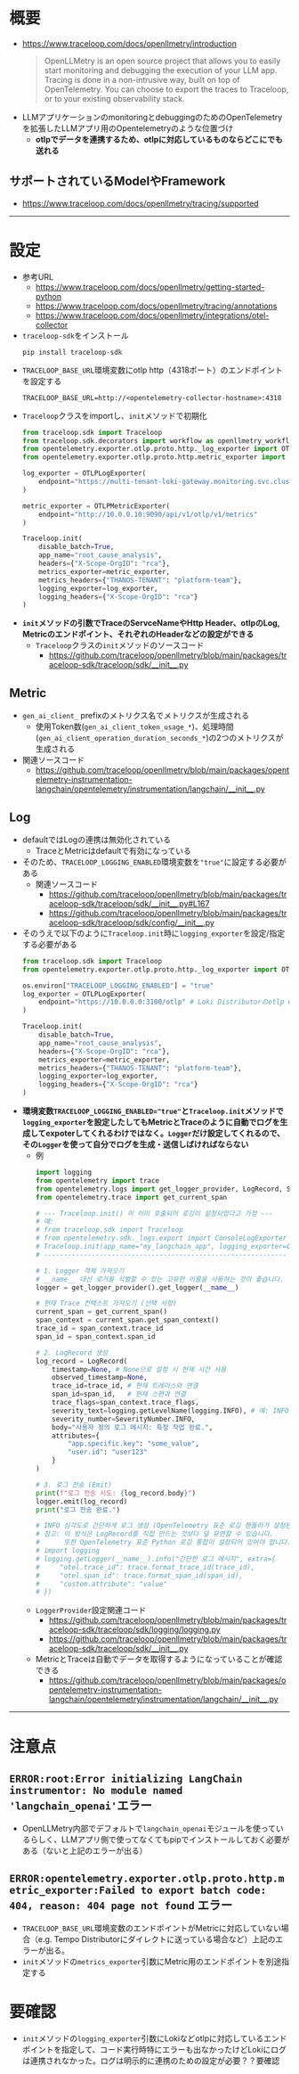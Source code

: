 # 概要
- https://www.traceloop.com/docs/openllmetry/introduction
  > OpenLLMetry is an open source project that allows you to easily start monitoring and debugging the execution of your LLM app. Tracing is done in a non-intrusive way, built on top of OpenTelemetry. You can choose to export the traces to Traceloop, or to your existing observability stack.
- LLMアプリケーションのmonitoringとdebuggingのためのOpenTelemetryを拡張したLLMアプリ用のOpentelemetryのような位置づけ
  - **otlpでデータを連携するため、otlpに対応しているものならどこにでも送れる**

## サポートされているModelやFramework
- https://www.traceloop.com/docs/openllmetry/tracing/supported

---

# 設定
- 参考URL
  - https://www.traceloop.com/docs/openllmetry/getting-started-python
  - https://www.traceloop.com/docs/openllmetry/tracing/annotations
  - https://www.traceloop.com/docs/openllmetry/integrations/otel-collector
- `traceloop-sdk`をインストール  
  ```
  pip install traceloop-sdk
  ```
- `TRACELOOP_BASE_URL`環境変数にotlp http（4318ポート）のエンドポイントを設定する  
  ```shell
  TRACELOOP_BASE_URL=http://<opentelemetry-collector-hostname>:4318
  ```
- `Traceloop`クラスをimportし、`init`メソッドで初期化  
  ```python
  from traceloop.sdk import Traceloop
  from traceloop.sdk.decorators import workflow as openllmetry_workflow, task as openllmetry_task, agent as openllmetry_agent, tool as openllmetry_tool
  from opentelemetry.exporter.otlp.proto.http._log_exporter import OTLPLogExporter
  from opentelemetry.exporter.otlp.proto.http.metric_exporter import OTLPMetricExporter

  log_exporter = OTLPLogExporter(
      endpoint="https://multi-tenant-loki-gateway.monitoring.svc.cluster.local:8080/otlp"
  )

  metric_exporter = OTLPMetricExporter(
      endpoint="http://10.0.0.10:9090/api/v1/otlp/v1/metrics"
  )

  Traceloop.init(
      disable_batch=True,
      app_name="root_cause_analysis",
      headers={"X-Scope-OrgID": "rca"},
      metrics_exporter=metric_exporter,
      metrics_headers={"THANOS-TENANT": "platform-team"},
      logging_exporter=log_exporter,
      logging_headers={"X-Scope-OrgID": "rca"}
  )
  ```
- **`init`メソッドの引数でTraceのServceNameやHttp Header、otlpのLog, Metricのエンドポイント、それぞれのHeaderなどの設定ができる**
  - `Traceloop`クラスの`init`メソッドのソースコード
    - https://github.com/traceloop/openllmetry/blob/main/packages/traceloop-sdk/traceloop/sdk/__init__.py

## Metric
- `gen_ai_client_` prefixのメトリクス名でメトリクスが生成される
  - 使用Token数(`gen_ai_client_token_usage_*`)、処理時間(`gen_ai_client_operation_duration_seconds_*`)の2つのメトリクスが生成される
- 関連ソースコード
  - https://github.com/traceloop/openllmetry/blob/main/packages/opentelemetry-instrumentation-langchain/opentelemetry/instrumentation/langchain/__init__.py

## Log
- defaultではLogの連携は無効化されている
  - TraceとMetricはdefaultで有効になっている
- そのため、`TRACELOOP_LOGGING_ENABLED`環境変数を`"true"`に設定する必要がある
  - 関連ソースコード
    - https://github.com/traceloop/openllmetry/blob/main/packages/traceloop-sdk/traceloop/sdk/__init__.py#L167
    - https://github.com/traceloop/openllmetry/blob/main/packages/traceloop-sdk/traceloop/sdk/config/__init__.py
- そのうえで以下のように`Traceloop.init`時に`logging_exporter`を設定/指定する必要がある  
  ```python
  from traceloop.sdk import Traceloop
  from opentelemetry.exporter.otlp.proto.http._log_exporter import OTLPLogExporter

  os.environ["TRACELOOP_LOGGING_ENABLED"] = "true"
  log_exporter = OTLPLogExporter(
      endpoint="https://10.0.0.0:3100/otlp" # Loki Distributorのotlp endpoint
  )

  Traceloop.init(
      disable_batch=True,
      app_name="root_cause_analysis",
      headers={"X-Scope-OrgID": "rca"},
      metrics_exporter=metric_exporter,
      metrics_headers={"THANOS-TENANT": "platform-team"},
      logging_exporter=log_exporter,
      logging_headers={"X-Scope-OrgID": "rca"}
  )
  ```
- **環境変数`TRACELOOP_LOGGING_ENABLED="true"`と`Traceloop.init`メソッドで`logging_exporter`を設定したしてもMetricとTraceのように自動でログを生成してexpoterしてくれるわけではなく。`Logger`だけ設定してくれるので、その`Logger`を使って自分でログを生成・送信しばければならない**  
  - 例  
    ```python
    import logging
    from opentelemetry import trace
    from opentelemetry.logs import get_logger_provider, LogRecord, SeverityNumber
    from opentelemetry.trace import get_current_span

    # --- Traceloop.init() 이 이미 호출되어 로깅이 설정되었다고 가정 ---
    # 예:
    # from traceloop.sdk import Traceloop
    # from opentelemetry.sdk._logs.export import ConsoleLogExporter
    # Traceloop.init(app_name="my_langchain_app", logging_exporter=ConsoleLogExporter())
    # -------------------------------------------------------------

    # 1. Logger 객체 가져오기
    # __name__ 대신 로거를 식별할 수 있는 고유한 이름을 사용하는 것이 좋습니다.
    logger = get_logger_provider().get_logger(__name__)

    # 현재 Trace 컨텍스트 가져오기 (선택 사항)
    current_span = get_current_span()
    span_context = current_span.get_span_context()
    trace_id = span_context.trace_id
    span_id = span_context.span_id

    # 2. LogRecord 생성
    log_record = LogRecord(
        timestamp=None, # None으로 설정 시 현재 시간 사용
        observed_timestamp=None,
        trace_id=trace_id, # 현재 트레이스와 연결
        span_id=span_id,   # 현재 스팬과 연결
        trace_flags=span_context.trace_flags,
        severity_text=logging.getLevelName(logging.INFO), # 예: INFO, WARN, ERROR
        severity_number=SeverityNumber.INFO,
        body="사용자 정의 로그 메시지: 특정 작업 완료.",
        attributes={
            "app.specific.key": "some_value",
            "user.id": "user123"
        }
    )

    # 3. 로그 전송 (Emit)
    print(f"로그 전송 시도: {log_record.body}")
    logger.emit(log_record)
    print("로그 전송 완료.")

    # INFO 심각도로 간단하게 로그 생성 (OpenTelemetry 표준 로깅 핸들러가 설정된 경우)
    # 참고: 이 방식은 LogRecord를 직접 만드는 것보다 덜 유연할 수 있습니다.
    #      또한 OpenTelemetry 표준 Python 로깅 통합이 설정되어 있어야 합니다.
    # import logging
    # logging.getLogger(__name__).info("간단한 로그 메시지", extra={
    #     "otel.trace_id": trace.format_trace_id(trace_id),
    #     "otel.span_id": trace.format_span_id(span_id),
    #     "custom.attribute": "value"
    # })
    ```
  - `LoggerProvider`設定関連コード
    - https://github.com/traceloop/openllmetry/blob/main/packages/traceloop-sdk/traceloop/sdk/logging/logging.py
    - https://github.com/traceloop/openllmetry/blob/main/packages/traceloop-sdk/traceloop/sdk/__init__.py
  - MetricとTraceは自動でデータを取得するようになっていることが確認できる
    - https://github.com/traceloop/openllmetry/blob/main/packages/opentelemetry-instrumentation-langchain/opentelemetry/instrumentation/langchain/__init__.py


---

# 注意点
## `ERROR:root:Error initializing LangChain instrumentor: No module named 'langchain_openai'`エラー
- OpenLLMetry内部でデフォルトで`langchain_openai`モジュールを使っているらしく、LLMアプリ側で使ってなくてもpipでインストールしておく必要がある（ないと上記のエラーが出る）

## `ERROR:opentelemetry.exporter.otlp.proto.http.metric_exporter:Failed to export batch code: 404, reason: 404 page not found` エラー
- `TRACELOOP_BASE_URL`環境変数のエンドポイントがMetricに対応していない場合（e.g. Tempo Distributorにダイレクトに送っている場合など）上記のエラーが出る。
- `init`メソッドの`metrics_exporter`引数にMetric用のエンドポイントを別途指定する

# 要確認
- `init`メソッドの`logging_exporter`引数にLokiなどotlpに対応しているエンドポイントを指定して、コード実行時特にエラーも出なかったけどLokiにログは連携されなかった。ログは明示的に連携のための設定が必要？？要確認